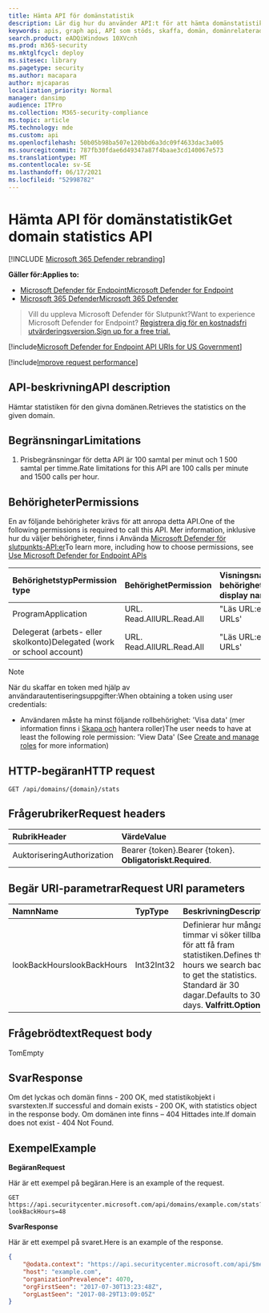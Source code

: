 ```yaml
---
title: Hämta API för domänstatistik
description: Lär dig hur du använder API:t för att hämta domänstatistik för att hämta statistik för den givna domänen i Microsoft Defender för Slutpunkt.
keywords: apis, graph api, API som stöds, skaffa, domän, domänrelaterade enheter
search.product: eADQiWindows 10XVcnh
ms.prod: m365-security
ms.mktglfcycl: deploy
ms.sitesec: library
ms.pagetype: security
ms.author: macapara
author: mjcaparas
localization_priority: Normal
manager: dansimp
audience: ITPro
ms.collection: M365-security-compliance
ms.topic: article
MS.technology: mde
ms.custom: api
ms.openlocfilehash: 50b05b98ba507e120bbd6a3dc09f4633dac3a005
ms.sourcegitcommit: 787fb30fdae6d49347a87f4baae3cd140067e573
ms.translationtype: MT
ms.contentlocale: sv-SE
ms.lasthandoff: 06/17/2021
ms.locfileid: "52998782"
---
```

# <a name="get-domain-statistics-api"></a><span data-ttu-id="3bf88-104">Hämta API för domänstatistik</span><span class="sxs-lookup"><span data-stu-id="3bf88-104">Get domain statistics API</span></span>

[!INCLUDE [Microsoft 365 Defender rebranding](../../includes/microsoft-defender.md)]

<span data-ttu-id="3bf88-105">**Gäller för:**</span><span class="sxs-lookup"><span data-stu-id="3bf88-105">**Applies to:**</span></span>
- [<span data-ttu-id="3bf88-106">Microsoft Defender för Endpoint</span><span class="sxs-lookup"><span data-stu-id="3bf88-106">Microsoft Defender for Endpoint</span></span>](https://go.microsoft.com/fwlink/p/?linkid=2154037)
- [<span data-ttu-id="3bf88-107">Microsoft 365 Defender</span><span class="sxs-lookup"><span data-stu-id="3bf88-107">Microsoft 365 Defender</span></span>](https://go.microsoft.com/fwlink/?linkid=2118804)

> <span data-ttu-id="3bf88-108">Vill du uppleva Microsoft Defender för Slutpunkt?</span><span class="sxs-lookup"><span data-stu-id="3bf88-108">Want to experience Microsoft Defender for Endpoint?</span></span> [<span data-ttu-id="3bf88-109">Registrera dig för en kostnadsfri utvärderingsversion.</span><span class="sxs-lookup"><span data-stu-id="3bf88-109">Sign up for a free trial.</span></span>](https://www.microsoft.com/microsoft-365/windows/microsoft-defender-atp?ocid=docs-wdatp-exposedapis-abovefoldlink) 

[!include[Microsoft Defender for Endpoint API URIs for US Government](../../includes/microsoft-defender-api-usgov.md)]

[!include[Improve request performance](../../includes/improve-request-performance.md)]


## <a name="api-description"></a><span data-ttu-id="3bf88-110">API-beskrivning</span><span class="sxs-lookup"><span data-stu-id="3bf88-110">API description</span></span>
<span data-ttu-id="3bf88-111">Hämtar statistiken för den givna domänen.</span><span class="sxs-lookup"><span data-stu-id="3bf88-111">Retrieves the statistics on the given domain.</span></span>


## <a name="limitations"></a><span data-ttu-id="3bf88-112">Begränsningar</span><span class="sxs-lookup"><span data-stu-id="3bf88-112">Limitations</span></span>
1. <span data-ttu-id="3bf88-113">Prisbegränsningar för detta API är 100 samtal per minut och 1 500 samtal per timme.</span><span class="sxs-lookup"><span data-stu-id="3bf88-113">Rate limitations for this API are 100 calls per minute and 1500 calls per hour.</span></span>


## <a name="permissions"></a><span data-ttu-id="3bf88-114">Behörigheter</span><span class="sxs-lookup"><span data-stu-id="3bf88-114">Permissions</span></span>
<span data-ttu-id="3bf88-115">En av följande behörigheter krävs för att anropa detta API.</span><span class="sxs-lookup"><span data-stu-id="3bf88-115">One of the following permissions is required to call this API.</span></span> <span data-ttu-id="3bf88-116">Mer information, inklusive hur du väljer behörigheter, finns i Använda [Microsoft Defender för slutpunkts-API:er](apis-intro.md)</span><span class="sxs-lookup"><span data-stu-id="3bf88-116">To learn more, including how to choose permissions, see [Use Microsoft Defender for Endpoint APIs](apis-intro.md)</span></span>

<span data-ttu-id="3bf88-117">Behörighetstyp</span><span class="sxs-lookup"><span data-stu-id="3bf88-117">Permission type</span></span> |   <span data-ttu-id="3bf88-118">Behörighet</span><span class="sxs-lookup"><span data-stu-id="3bf88-118">Permission</span></span>  |   <span data-ttu-id="3bf88-119">Visningsnamn för behörighet</span><span class="sxs-lookup"><span data-stu-id="3bf88-119">Permission display name</span></span>
:---|:---|:---
<span data-ttu-id="3bf88-120">Program</span><span class="sxs-lookup"><span data-stu-id="3bf88-120">Application</span></span> |   <span data-ttu-id="3bf88-121">URL. Read.All</span><span class="sxs-lookup"><span data-stu-id="3bf88-121">URL.Read.All</span></span> |  <span data-ttu-id="3bf88-122">"Läs URL:er"</span><span class="sxs-lookup"><span data-stu-id="3bf88-122">'Read URLs'</span></span>
<span data-ttu-id="3bf88-123">Delegerat (arbets- eller skolkonto)</span><span class="sxs-lookup"><span data-stu-id="3bf88-123">Delegated (work or school account)</span></span> | <span data-ttu-id="3bf88-124">URL. Read.All</span><span class="sxs-lookup"><span data-stu-id="3bf88-124">URL.Read.All</span></span> | <span data-ttu-id="3bf88-125">"Läs URL:er"</span><span class="sxs-lookup"><span data-stu-id="3bf88-125">'Read URLs'</span></span>

>[!Note]
> <span data-ttu-id="3bf88-126">När du skaffar en token med hjälp av användarautentiseringsuppgifter:</span><span class="sxs-lookup"><span data-stu-id="3bf88-126">When obtaining a token using user credentials:</span></span>
>- <span data-ttu-id="3bf88-127">Användaren måste ha minst följande rollbehörighet: 'Visa data' (mer information finns i [Skapa och](user-roles.md) hantera roller)</span><span class="sxs-lookup"><span data-stu-id="3bf88-127">The user needs to have at least the following role permission: 'View Data' (See [Create and manage roles](user-roles.md) for more information)</span></span>

## <a name="http-request"></a><span data-ttu-id="3bf88-128">HTTP-begäran</span><span class="sxs-lookup"><span data-stu-id="3bf88-128">HTTP request</span></span>
```
GET /api/domains/{domain}/stats
```

## <a name="request-headers"></a><span data-ttu-id="3bf88-129">Frågerubriker</span><span class="sxs-lookup"><span data-stu-id="3bf88-129">Request headers</span></span>

<span data-ttu-id="3bf88-130">Rubrik</span><span class="sxs-lookup"><span data-stu-id="3bf88-130">Header</span></span> | <span data-ttu-id="3bf88-131">Värde</span><span class="sxs-lookup"><span data-stu-id="3bf88-131">Value</span></span> 
:---|:---
<span data-ttu-id="3bf88-132">Auktorisering</span><span class="sxs-lookup"><span data-stu-id="3bf88-132">Authorization</span></span> | <span data-ttu-id="3bf88-133">Bearer {token}.</span><span class="sxs-lookup"><span data-stu-id="3bf88-133">Bearer {token}.</span></span> <span data-ttu-id="3bf88-134">**Obligatoriskt.**</span><span class="sxs-lookup"><span data-stu-id="3bf88-134">**Required**.</span></span>

## <a name="request-uri-parameters"></a><span data-ttu-id="3bf88-135">Begär URI-parametrar</span><span class="sxs-lookup"><span data-stu-id="3bf88-135">Request URI parameters</span></span>

<span data-ttu-id="3bf88-136">Namn</span><span class="sxs-lookup"><span data-stu-id="3bf88-136">Name</span></span> | <span data-ttu-id="3bf88-137">Typ</span><span class="sxs-lookup"><span data-stu-id="3bf88-137">Type</span></span> | <span data-ttu-id="3bf88-138">Beskrivning</span><span class="sxs-lookup"><span data-stu-id="3bf88-138">Description</span></span>
:---|:---|:---
<span data-ttu-id="3bf88-139">lookBackHours</span><span class="sxs-lookup"><span data-stu-id="3bf88-139">lookBackHours</span></span> | <span data-ttu-id="3bf88-140">Int32</span><span class="sxs-lookup"><span data-stu-id="3bf88-140">Int32</span></span> | <span data-ttu-id="3bf88-141">Definierar hur många timmar vi söker tillbaka för att få fram statistiken.</span><span class="sxs-lookup"><span data-stu-id="3bf88-141">Defines the hours we search back to get the statistics.</span></span> <span data-ttu-id="3bf88-142">Standard är 30 dagar.</span><span class="sxs-lookup"><span data-stu-id="3bf88-142">Defaults to 30 days.</span></span> <span data-ttu-id="3bf88-143">**Valfritt.**</span><span class="sxs-lookup"><span data-stu-id="3bf88-143">**Optional**.</span></span>

## <a name="request-body"></a><span data-ttu-id="3bf88-144">Frågebrödtext</span><span class="sxs-lookup"><span data-stu-id="3bf88-144">Request body</span></span>
<span data-ttu-id="3bf88-145">Tom</span><span class="sxs-lookup"><span data-stu-id="3bf88-145">Empty</span></span>

## <a name="response"></a><span data-ttu-id="3bf88-146">Svar</span><span class="sxs-lookup"><span data-stu-id="3bf88-146">Response</span></span>
<span data-ttu-id="3bf88-147">Om det lyckas och domän finns - 200 OK, med statistikobjekt i svarstexten.</span><span class="sxs-lookup"><span data-stu-id="3bf88-147">If successful and domain exists - 200 OK, with statistics object in the response body.</span></span> <span data-ttu-id="3bf88-148">Om domänen inte finns – 404 Hittades inte.</span><span class="sxs-lookup"><span data-stu-id="3bf88-148">If domain does not exist - 404 Not Found.</span></span>


## <a name="example"></a><span data-ttu-id="3bf88-149">Exempel</span><span class="sxs-lookup"><span data-stu-id="3bf88-149">Example</span></span>

<span data-ttu-id="3bf88-150">**Begäran**</span><span class="sxs-lookup"><span data-stu-id="3bf88-150">**Request**</span></span>

<span data-ttu-id="3bf88-151">Här är ett exempel på begäran.</span><span class="sxs-lookup"><span data-stu-id="3bf88-151">Here is an example of the request.</span></span>

```http
GET https://api.securitycenter.microsoft.com/api/domains/example.com/stats?lookBackHours=48
```

<span data-ttu-id="3bf88-152">**Svar**</span><span class="sxs-lookup"><span data-stu-id="3bf88-152">**Response**</span></span>

<span data-ttu-id="3bf88-153">Här är ett exempel på svaret.</span><span class="sxs-lookup"><span data-stu-id="3bf88-153">Here is an example of the response.</span></span>


```json
{
    "@odata.context": "https://api.securitycenter.microsoft.com/api/$metadata#microsoft.windowsDefenderATP.api.InOrgDomainStats",
    "host": "example.com",
    "organizationPrevalence": 4070,
    "orgFirstSeen": "2017-07-30T13:23:48Z",
    "orgLastSeen": "2017-08-29T13:09:05Z"
}
```
